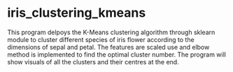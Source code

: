 # iris_clustering_kmeans
This program delpoys the K-Means clustering algorithm through sklearn module to cluster different
species of iris flower according to the dimensions of sepal and petal. The features are scaled
use and elbow method is implemented to find the optimal cluster number. The program will show visuals
of all the clusters and their centres at the end.
